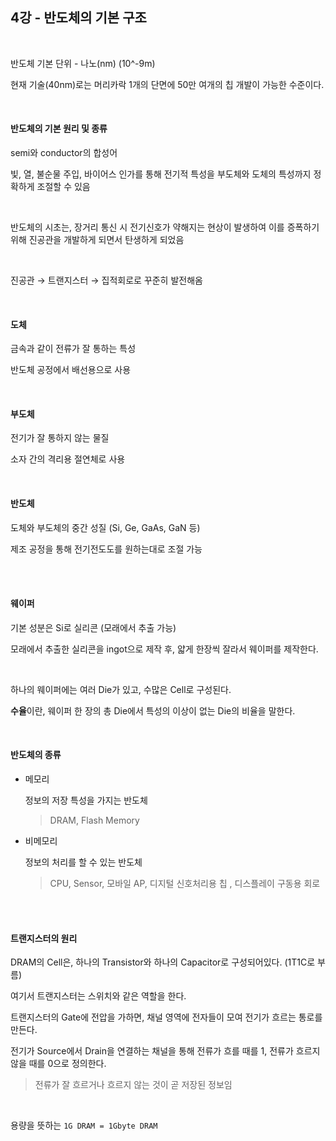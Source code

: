 ## 4강 - 반도체의 기본 구조

<br>

반도체 기본 단위 - 나노(nm) (10^-9m)

현재 기술(40nm)로는 머리카락 1개의 단면에 50만 여개의 칩 개발이 가능한 수준이다.

<br>

#### 반도체의 기본 원리 및 종류

semi와 conductor의 합성어

빛, 열, 불순물 주입, 바이어스 인가를 통해 전기적 특성을 부도체와 도체의 특성까지 정확하게 조절할 수 있음

<br>

반도체의 시초는, 장거리 통신 시 전기신호가 약해지는 현상이 발생하여 이를 증폭하기 위해 진공관을 개발하게 되면서 탄생하게 되었음

<br>

진공관 → 트랜지스터 → 집적회로로 꾸준히 발전해옴

<br>

#### 도체

금속과 같이 전류가 잘 통하는 특성

반도체 공정에서 배선용으로 사용

<br>

#### 부도체

전기가 잘 통하지 않는 물질

소자 간의 격리용 절연체로 사용

<br>

#### 반도체

도체와 부도체의 중간 성질 (Si, Ge, GaAs, GaN 등)

제조 공정을 통해 전기전도도를 원하는대로 조절 가능 

<br>

<br>

#### 웨이퍼

기본 성분은 Si로 실리콘 (모래에서 추출 가능)

모래에서 추출한 실리콘을 ingot으로 제작 후, 얇게 한장씩 잘라서 웨이퍼를 제작한다.

<br>

하나의 웨이퍼에는 여러 Die가 있고, 수많은 Cell로 구성된다.

**수율**이란, 웨이퍼 한 장의 총 Die에서 특성의 이상이 없는 Die의 비율을 말한다.

<br>

#### 반도체의 종류

- 메모리

  정보의 저장 특성을 가지는 반도체

  > DRAM, Flash Memory

- 비메모리

  정보의 처리를 할 수 있는 반도체

  > CPU, Sensor, 모바일 AP, 디지털 신호처리용 칩 , 디스플레이 구동용 회로

<br>

<br>

#### 트랜지스터의 원리

DRAM의 Cell은, 하나의 Transistor와 하나의 Capacitor로 구성되어있다. (1T1C로 부름)

여기서 트랜지스터는 스위치와 같은 역할을 한다.

트랜지스터의 Gate에 전압을 가하면, 채널 영역에 전자들이 모여 전기가 흐르는 통로를 만든다.

전기가 Source에서 Drain을 연결하는 채널을 통해 전류가 흐를 때를 1, 전류가 흐르지 않을 때를 0으로 정의한다.

> 전류가 잘 흐르거나 흐르지 않는 것이 곧 저장된 정보임

<br>

용량을 뜻하는 `1G DRAM = 1Gbyte DRAM`


